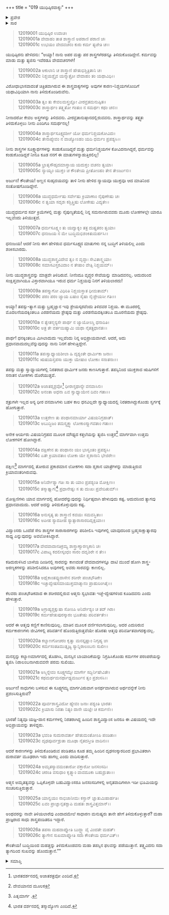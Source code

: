 +++
title = "019 ಯುಧಿಷ್ಠಿರವಾಕ್ಯಃ"
+++

<details><summary>ಪ್ರವೇಶ</summary>


।।   ಓಂ ಓಂ ನಮೋ ನಾರಾಯಣಾಯ।।   ಶ್ರೀ ವೇದವ್ಯಾಸಾಯ ನಮಃ ।।

ಶ್ರೀ ಕೃಷ್ಣದ್ವೈಪಾಯನ ವೇದವ್ಯಾಸ ವಿರಚಿತ  

**ಶ್ರೀ ಮಹಾಭಾರತ**

**ಶಾಂತಿ ಪರ್ವ**

**ರಾಜಧರ್ಮ ಪರ್ವ**

**ಅಧ್ಯಾಯ 19**

</details>

<details><summary>ಸಾರ</summary>

ಯುಧಿಷ್ಠಿರನು ತನ್ನ ಮತವನ್ನು ಯತಾರ್ಥವಾಗಿ ಪ್ರತಿಪಾದಿಸಿದುದು (1-26).


</details>



> 12019001 ಯುಧಿಷ್ಠಿರ ಉವಾಚ।  
12019001a ವೇದಾಹಂ ತಾತ ಶಾಸ್ತ್ರಾಣಿ ಅಪರಾಣಿ ಪರಾಣಿ ಚ।  
12019001c ಉಭಯಂ ವೇದವಚನಂ ಕುರು ಕರ್ಮ ತ್ಯಜೇತಿ ಚ।।

ಯುಧಿಷ್ಠಿರನು ಹೇಳಿದನು: “ಅಯ್ಯಾ! ನಾನು ಅಪರ ಮತ್ತು ಪರ ಶಾಸ್ತ್ರಗಳೆರಡನ್ನೂ ತಿಳಿದುಕೊಂಡಿದ್ದೇನೆ. ಕರ್ಮವನ್ನು ಮಾಡು ಮತ್ತು ತ್ಯಜಿಸು ಇವೆರಡೂ ವೇದವಚನಗಳೇ!

> 12019002a ಆಕುಲಾನಿ ಚ ಶಾಸ್ತ್ರಾಣಿ ಹೇತುಭಿಶ್ಚಿತ್ರಿತಾನಿ ಚ।  
12019002c ನಿಶ್ಚಯಶ್ಚೈವ ಯನ್ಮಾತ್ರೋ ವೇದಾಹಂ ತಂ ಯಥಾವಿಧಿ।।

ವಿರೋಧಾಭಾಸವಾದಂತೆ ಚಿತ್ರಿತವಾಗಿರುವ ಈ ಶಾಸ್ತ್ರವಾಕ್ಯಗಳನ್ನು ಅವುಗಳ ಕಾರಣ-ನಿಶ್ಚಯಗಳೊಂದಿಗೆ ಯಥಾವಿಧಿಯಾಗಿ ನಾನು ತಿಳಿದುಕೊಂಡಿರುವೆನು.

> 12019003a ತ್ವಂ ತು ಕೇವಲಮಸ್ತ್ರಜ್ಞೋ ವೀರವ್ರತಮನುಷ್ಠಿತಃ।  
12019003c ಶಾಸ್ತ್ರಾರ್ಥಂ ತತ್ತ್ವತೋ ಗಂತುಂ ನ ಸಮರ್ಥಃ ಕಥಂ ಚನ।।

ನೀನಾದರೋ ಕೇವಲ ಅಸ್ತ್ರಗಳನ್ನು ತಿಳಿದವನು. ವೀರವ್ರತಾನುಷ್ಠಾನದಲ್ಲಿರುವವನು. ಶಾಸ್ತ್ರಾರ್ಥವನ್ನು ತತ್ತ್ವತಃ ತಿಳಿದುಕೊಳ್ಳಲು ನೀನು ಎಂದಿಗೂ ಸಮರ್ಥನಲ್ಲ!

> 12019004a ಶಾಸ್ತ್ರಾರ್ಥಸೂಕ್ಷ್ಮದರ್ಶೀ ಯೋ ಧರ್ಮನಿಶ್ಚಯಕೋವಿದಃ।  
12019004c ತೇನಾಪ್ಯೇವಂ ನ ವಾಚ್ಯೋಽಹಂ ಯದಿ ಧರ್ಮಂ ಪ್ರಪಶ್ಯಸಿ।।

ನೀನು ಶಾಸ್ತ್ರಗಳ ಸೂಕ್ಷ್ಮಾರ್ಥಗಳನ್ನು ಕಂಡುಕೊಂಡಿದ್ದರೆ ಮತ್ತು ಧರ್ಮನಿಶ್ಚಯಗಳ ಕೋವಿದನಾಗಿದ್ದರೆ, ಧರ್ಮವನ್ನು ಕಂಡುಕೊಂಡಿದ್ದರೆ ನೀನೂ ಕೂಡ ನನಗೆ ಈ ಮಾತುಗಳನ್ನಾಡುತ್ತಿರಲಿಲ್ಲ!

> 12019005a ಭ್ರಾತೃಸೌಹೃದಮಾಸ್ಥಾಯ ಯದುಕ್ತಂ ವಚನಂ ತ್ವಯಾ।  
12019005c ನ್ಯಾಯ್ಯಂ ಯುಕ್ತಂ ಚ ಕೌಂತೇಯ ಪ್ರೀತೋಽಹಂ ತೇನ ತೇಽರ್ಜುನ।।

ಅರ್ಜುನ! ಕೌಂತೇಯ! ಅಣ್ಣನ ಸುಹೃದಯವನ್ನು ತಾಳಿ ನೀನು ಹೇಳಿದ ನ್ಯಾಯವೂ ಯುಕ್ತವೂ ಆದ ಮಾತಿನಿಂದ ಸಂತೋಷಗೊಂಡಿದ್ದೇನೆ.

> 12019006a ಯುದ್ಧಧರ್ಮೇಷು ಸರ್ವೇಷು ಕ್ರಿಯಾಣಾಂ ನೈಪುಣೇಷು ಚ।  
12019006c ನ ತ್ವಯಾ ಸದೃಶಃ ಕಶ್ಚಿತ್ತ್ರಿಷು ಲೋಕೇಷು ವಿದ್ಯತೇ।।

ಯುದ್ಧಧರ್ಮದ ಸರ್ವ ಕ್ರಿಯೆಗಳಲ್ಲಿ ಮತ್ತು ನೈಪುಣ್ಯತೆಯಲ್ಲಿ ನಿನ್ನ ಸಮನಾಗಿರುವವರು ಮೂರು ಲೋಕಗಳಲ್ಲೇ ಯಾರೂ ಇಲ್ಲವೆಂದು ತಿಳಿಯುತ್ತದೆ.

> 12019007a ಧರ್ಮಸೂಕ್ಷ್ಮಂ ತು ಯದ್ವಾಕ್ಯಂ ತತ್ರ ದುಷ್ಪ್ರತರಂ ತ್ವಯಾ।  
12019007c ಧನಂಜಯ ನ ಮೇ ಬುದ್ಧಿಮಭಿಶಂಕಿತುಮರ್ಹಸಿ।।

ಧನಂಜಯ! ಆದರೆ ನೀನು ಈಗ ಹೇಳಿರುವ ಧರ್ಮಸೂಕ್ಷ್ಮದ ಮಾತುಗಳು ನನ್ನ ಬುದ್ಧಿಗೆ ತಿಳಿಯಲಿಲ್ಲ ಎಂದು ಶಂಕಿಸಬಾರದು.

> 12019008a ಯುದ್ಧಶಾಸ್ತ್ರವಿದೇವ ತ್ವಂ ನ ವೃದ್ಧಾಃ ಸೇವಿತಾಸ್ತ್ವಯಾ।  
12019008c ಸಮಾಸವಿಸ್ತರವಿದಾಂ ನ ತೇಷಾಂ ವೇತ್ಸಿ ನಿಶ್ಚಯಮ್।।

ನೀನು ಯುದ್ಧಶಾಸ್ತ್ರವನ್ನು ಮಾತ್ರವೇ ತಿಳಿದಿರುವೆ. ನೀನೆಂದೂ ವೃದ್ಧರ ಸೇವೆಯನ್ನು ಮಾಡಿದವನಲ್ಲ. ಆದುದರಿಂದ ಸಂಕ್ಷಿಪ್ತವಾಗಿಯೂ ವಿಸ್ತಾರವಾಗಿಯೂ ಇರುವ ಧರ್ಮ ನಿಶ್ಚಯವು ನಿನಗೆ ತಿಳಿಯಲಾರದು!

> 12019009a ತಪಸ್ತ್ಯಾಗೋ ವಿಧಿರಿತಿ ನಿಶ್ಚಯಸ್ತಾತ ಧೀಮತಾಮ್।  
12019009c ಪರಂ ಪರಂ ಜ್ಯಾಯ ಏಷಾಂ ಸೈಷಾ ನೈಃಶ್ರೇಯಸೀ ಗತಿಃ।।

ಅಯ್ಯಾ! ತಪಸ್ಸು-ತ್ಯಾಗ ಮತ್ತು ಬ್ರಹ್ಮಜ್ಞಾನ ಇವು ಶ್ರೇಯಸ್ಕರವೆಂದು ತಿಳಿದವರ ನಿಶ್ಚಯ. ಈ ಮೂರರಲ್ಲಿ ಮೊದಲನೆಯದಕ್ಕಿಂತಲೂ ಎರಡನೆಯದು ಶ್ರೇಷ್ಠವು ಮತ್ತು ಎರಡನೆಯದಕ್ಕಿಂತಲೂ ಮೂರನೆಯದು ಶ್ರೇಷ್ಠವು.

> 12019010a ನ ತ್ವೇತನ್ಮನ್ಯಸೇ ಪಾರ್ಥ ನ ಜ್ಯಾಯೋಽಸ್ತಿ ಧನಾದಿತಿ।  
12019010c ಅತ್ರ ತೇ ವರ್ತಯಿಷ್ಯಾಮಿ ಯಥಾ ನೈತತ್ಪ್ರಧಾನತಃ।।

ಪಾರ್ಥ! ಧನಕ್ಕಿಂತಲೂ ಮಿಗಿಲಾದುದು ಇಲ್ಲವೆಂದು ನಿನ್ನ ಅಭಿಪ್ರಾಯವಾಗಿದೆ. ಆದರೆ, ಅದು ಪ್ರಧಾನವಾದುದಲ್ಲವೆನ್ನುವುದನ್ನು ನಾನು ನಿನಗೆ ಹೇಳುತ್ತಿದ್ದೇನೆ.

> 12019011a ತಪಃಸ್ವಾಧ್ಯಾಯಶೀಲಾ ಹಿ ದೃಶ್ಯಂತೇ ಧಾರ್ಮಿಕಾ ಜನಾಃ।  
12019011c ಋಷಯಸ್ತಪಸಾ ಯುಕ್ತಾ ಯೇಷಾಂ ಲೋಕಾಃ ಸನಾತನಾಃ।।

ತಪಸ್ಸು ಮತ್ತು ಸ್ವಾಧ್ಯಾಯಗಳಲ್ಲಿ ನಿರತರಾದ ಧಾರ್ಮಿಕ ಜನರು ಕಾಣಸಿಗುತ್ತಾರೆ. ತಪಸ್ಸಿನಿಂದ ಯುಕ್ತರಾದ ಋಷಿಗಳಿಗೆ ಸನಾತನ ಲೋಕಗಳು ದೊರೆಯುತ್ತವೆ.

> 12019012a ಅಜಾತಶ್ಮಶ್ರವೋ[^1] ಧೀರಾಸ್ತಥಾನ್ಯೇ ವನವಾಸಿನಃ।  
12019012c ಅನಂತಾ ಅಧನಾ ಏವ ಸ್ವಾಧ್ಯಾಯೇನ ದಿವಂ ಗತಾಃ।।

ಶತ್ರುಗಳೇ ಇಲ್ಲದ ಅನ್ಯ ಧೀರ ವನವಾಸಿಗಳು ಬಹಳ ಕಾಲ ಧನವಿಲ್ಲದೇ ಸ್ವಾಧ್ಯಾಯದಲ್ಲಿ ನಿರತರಾಗಿದ್ದುಕೊಂಡು ಸ್ವರ್ಗಕ್ಕೆ ಹೋಗುತ್ತಾರೆ.

> 12019013a ಉತ್ತರೇಣ ತು ಪಂಥಾನಮಾರ್ಯಾ ವಿಷಯನಿಗ್ರಹಾತ್।  
12019013c ಅಬುದ್ಧಿಜಂ ತಮಸ್ತ್ಯಕ್ತ್ವಾ ಲೋಕಾಂಸ್ತ್ಯಾಗವತಾಂ ಗತಾಃ।।

ಅನೇಕ ಆರ್ಯರು ವಿಷಯನಿಗ್ರಹದ ಮೂಲಕ ಮೌಢ್ಯದ ಕತ್ತಲೆಯನ್ನು ತ್ಯಜಿಸಿ ಉತ್ತರ[^2] ಮಾರ್ಗವಾಗಿ ಉತ್ತಮ ಲೋಕಗಳಿಗೆ ಹೋಗಿದ್ದಾರೆ.

> 12019014a ದಕ್ಷಿಣೇನ ತು ಪಂಥಾನಂ ಯಂ ಭಾಸ್ವಂತಂ ಪ್ರಪಶ್ಯಸಿ।  
12019014c ಏತೇ ಕ್ರಿಯಾವತಾಂ ಲೋಕಾ ಯೇ ಶ್ಮಶಾನಾನಿ ಭೇಜಿರೇ।।

ದಕ್ಷಿಣ[^3] ಮಾರ್ಗದಲ್ಲಿ ತೋರುವ ಪ್ರಕಾಶಮಾನ ಲೋಕಗಳು ಸದಾ ಶ್ಮಶಾನ ಯಾತ್ರೆಗಳನ್ನು ಮಾಡುತ್ತಿರುವ ಕ್ರಿಯಾವಂತರಿಗಿರುವವು.

> 12019015a ಅನಿರ್ದೇಶ್ಯಾ ಗತಿಃ ಸಾ ತು ಯಾಂ ಪ್ರಪಶ್ಯಂತಿ ಮೋಕ್ಷಿಣಃ।  
12019015c ತಸ್ಮಾತ್ತ್ಯಾಗಃ[^4] ಪ್ರಧಾನೇಷ್ಟಃ ಸ ತು ದುಃಖಃ ಪ್ರವೇದಿತುಮ್।।

ಮೋಕ್ಷಿಣಿಗಳು ಯಾವ ಮಾರ್ಗದಲ್ಲಿ ಹೋದರೆನ್ನುವುದನ್ನು ನಿರ್ಧಿಷ್ಠವಾಗಿ ಹೇಳುವುದು ಕಷ್ಟ. ಆದುದರಿಂದ ತ್ಯಾಗವು ಪ್ರಧಾನವಾದುದು. ಆದರೆ ಅದನ್ನು ತಿಳಿದುಕೊಳ್ಳುವುದು ಕಷ್ಟ.

> 12019016a ಅನುಸೃತ್ಯ ತು ಶಾಸ್ತ್ರಾಣಿ ಕವಯಃ ಸಮವಸ್ಥಿತಾಃ।  
12019016c ಅಪೀಹ ಸ್ಯಾದಪೀಹ ಸ್ಯಾತ್ಸಾರಾಸಾರದಿದೃಕ್ಷಯಾ।।

ವಿದ್ವಾಂಸರು ಒಂದೆಡೆ ಸೇರಿ ಶಾಸ್ತ್ರಗಳ ಸಾರಾಸಾರಗಳನ್ನು ಪರಿಶೀಲಿಸಿ ಇವುಗಳಲ್ಲಿ ಯಾವುದರಿಂದ ಬ್ರಹ್ಮಸಾಕ್ಷಾತ್ಕಾರವು ಸಾಧ್ಯ ಎನ್ನುವುದನ್ನು ಅವಲೋಕಿಸಿದ್ದಾರೆ.

> 12019017a ವೇದವಾದಾನತಿಕ್ರಮ್ಯ ಶಾಸ್ತ್ರಾಣ್ಯಾರಣ್ಯಕಾನಿ ಚ।  
12019017c ವಿಪಾಟ್ಯ ಕದಲೀಸ್ಕಂಧಂ ಸಾರಂ ದದೃಶಿರೇ ನ ತೇ।।

ಕಡಿದುರುಳಿಸಿದ ಬಾಳೆಯ ದಿಂಡಿನಲ್ಲಿ ಸಾರವನ್ನು ಕಾಣದಂತೆ ವೇದವಾದಗಳನ್ನೂ ದಾಟಿ ಮುಂದೆ ಹೋಗಿ ಶಾಸ್ತ್ರ-ಅರಣ್ಯಕಗಳನ್ನು ಪರಿಶೀಲಿಸಿದರೂ ಅವುಗಳಲ್ಲಿ ಅವರು ಸಾರವನ್ನು ಕಾಣಲಿಲ್ಲ.

> 12019018a ಅಥೈಕಾಂತವ್ಯುದಾಸೇನ ಶರೀರೇ ಪಂಚಭೌತಿಕೇ।  
12019018c ಇಚ್ಚಾದ್ವೇಷಸಮಾಯುಕ್ತಮಾತ್ಮಾನಂ ಪ್ರಾಹುರಿಂಗಿತೈಃ।।

ಕೆಲವರು ಪಂಚಭೌತಿಕವಾದ ಈ ಶರೀರದಲ್ಲಿರುವ ಆತ್ಮನು ಸ್ವಭಾವತಃ ಇಚ್ಛೆ-ದ್ವೇಷಗಳಿಂದ ಕೂಡಿದವನು ಎಂದು ಹೇಳುತ್ತಾರೆ.

> 12019019a ಅಗ್ರಾಹ್ಯಶ್ಚಕ್ಷುಷಾ ಸೋಽಪಿ ಅನಿರ್ದೇಶ್ಯಂ ಚ ತದ್ ಗಿರಾ।  
12019019c ಕರ್ಮಹೇತುಪುರಸ್ಕಾರಂ ಭೂತೇಷು ಪರಿವರ್ತತೇ।।

ಆದರೆ ಈ ಆತ್ಮವು ಕಣ್ಣಿಗೆ ಕಾಣಿಸುವುದಿಲ್ಲ. ಮಾತಿನ ಮೂಲಕ ವರ್ಣಿಸಲಾಗುವುದಿಲ್ಲ. ಅದರ ಎದುರಿರುವ ಕರ್ಮಕಾರಣಗಳು ಜೀವಿಗಳಲ್ಲಿ ಪರಿವರ್ತನೆ ಹೊಂದುತ್ತಿರುತ್ತವೆಯೇ ಹೊರತು ಆತ್ಮವು ಪರಿವರ್ತಿತವಾಗದಕ್ಕುದಲ್ಲ.

> 12019020a ಕಲ್ಯಾಣಗೋಚರಂ ಕೃತ್ವಾ ಮನಸ್ತೃಷ್ಣಾಂ ನಿಗೃಹ್ಯ ಚ।  
12019020c ಕರ್ಮಸಂತತಿಮುತ್ಸೃಜ್ಯ ಸ್ಯಾನ್ನಿರಾಲಂಬನಃ ಸುಖೀ।।

ಮನಸ್ಸನ್ನು ಕಲ್ಯಾಣಮಾರ್ಗದಲ್ಲಿ ತೊಡಗಿಸಿ, ಮನಸ್ಸಿನ ಬಾಯಾರಿಕೆಯನ್ನು ನಿಗ್ರಹಿಸಿಕೊಂಡು ಕರ್ಮಗಳ ಪರಂಪರೆಯನ್ನು ತ್ಯಜಿಸಿ ನಿರಾಲಂಬನಾಗಿರುವವನೇ ಪರಮ ಸುಖಿಯು.

> 12019021a ಅಸ್ಮಿನ್ನೇವಂ ಸೂಕ್ಷ್ಮಗಮ್ಯೇ ಮಾರ್ಗೇ ಸದ್ಭಿರ್ನಿಷೇವಿತೇ।  
12019021c ಕಥಮರ್ಥಮನರ್ಥಾಢ್ಯಮರ್ಜುನ ತ್ವಂ ಪ್ರಶಂಸಸಿ।।

ಅರ್ಜುನ! ಸಾಧುಗಳು ಬಳಸುವ ಈ ಸೂಕ್ಷ್ಮಗಮ್ಯ ಮಾರ್ಗವಿರುವಾಗ ಅನರ್ಥವಾಗಿರುವ ಅರ್ಥವನ್ನೇಕೆ ನೀನು ಪ್ರಶಂಸಿಸುತ್ತಿರುವೆ?

> 12019022a ಪೂರ್ವಶಾಸ್ತ್ರವಿದೋ ಹ್ಯೇವಂ ಜನಾಃ ಪಶ್ಯಂತಿ ಭಾರತ।  
12019022c ಕ್ರಿಯಾಸು ನಿರತಾ ನಿತ್ಯಂ ದಾನೇ ಯಜ್ಞೇ ಚ ಕರ್ಮಣಿ।।

ಭಾರತ! ನಿತ್ಯವೂ ಯಜ್ಞ-ದಾನ ಕರ್ಮಗಳಲ್ಲಿ ನಿರತರಾಗಿದ್ದ ಹಿಂದಿನ ಶಾಸ್ತ್ರವಿದ್ವಾಂಸ ಜನರೂ ಈ ವಿಷಯದಲ್ಲಿ ಇದೇ ಅಭಿಪ್ರಾಯವನ್ನು ತಾಳಿದ್ದರು.

> 12019023a ಭವಂತಿ ಸುದುರಾವರ್ತಾ ಹೇತುಮಂತೋಽಪಿ ಪಂಡಿತಾಃ।  
12019023c ದೃಢಪೂರ್ವಶ್ರುತಾ ಮೂಢಾ ನೈತದಸ್ತೀತಿ ವಾದಿನಃ।।

ಆದರೆ ಕಾರಣಗಳನ್ನು ತಿಳಿದುಕೊಂಡಿರುವ ಪಂಡಿತರೂ ಕೂಡ ತಮ್ಮ ಹಿಂದಿನ ದೃಢಸಂಸ್ಕಾರದಿಂದ ಪ್ರಭಾವಿತರಾಗಿ ದುರಾವರ್ತ ಮೂಢರಾಗಿ ಇದು ಹಾಗಲ್ಲ ಎಂದು ವಾದಿಸುತ್ತಾರೆ.

> 12019024a ಅಮೃತಸ್ಯಾವಮಂತಾರೋ ವಕ್ತಾರೋ ಜನಸಂಸದಿ।  
12019024c ಚರಂತಿ ವಸುಧಾಂ ಕೃತ್ಸ್ನಾಂ ವಾವದೂಕಾ ಬಹುಶ್ರುತಾಃ।।

ಆತ್ಮನ ಅಮೃತತ್ವವನ್ನು ಒಪ್ಪಿಕೊಳ್ಳದೇ ಬಹುವಿದ್ವಾಂಸರೂ ಜನಸಂಸದಿಗಳಲ್ಲಿ ಅನೃತವಾದಿಗಳಾಗಿ ಇಡೀ ಭೂಮಿಯನ್ನು ಸಂಚರಿಸುತ್ತಿರುತ್ತಾರೆ.

> 12019025a ಯಾನ್ವಯಂ ನಾಭಿಜಾನೀಮಃ ಕಸ್ತಾನ್ ಜ್ಞಾತುಮಿಹಾರ್ಹತಿ।  
12019025c ಏವಂ ಪ್ರಾಜ್ಞಾನ್ಸತಶ್ಚಾಪಿ ಮಹತಃ ಶಾಸ್ತ್ರವಿತ್ತಮಾನ್।।

ಅಂಥವರನ್ನು ನಾವೇ ತಿಳಿಯಲಾರೆವು ಎಂದಾದಮೇಲೆ ಸಾಧಾರಣ ಮನುಷ್ಯರು ತಾನೇ ಹೇಗೆ ತಿಳಿದುಕೊಳ್ಳುತ್ತಾರೆ? ಮಹಾ ಪ್ರಾಜ್ಞರಾದ ಸಾಧು ಶಾಸ್ತ್ರಪಂಡಿತರೂ ಇದ್ದಾರೆ.

> 12019026a ತಪಸಾ ಮಹದಾಪ್ನೋತಿ ಬುದ್ಧ್ಯಾ ವೈ ವಿಂದತೇ ಮಹತ್।  
12019026c ತ್ಯಾಗೇನ ಸುಖಮಾಪ್ನೋತಿ ಸದಾ ಕೌಂತೇಯ ಧರ್ಮವಿತ್।।

ಕೌಂತೇಯ! ಬುದ್ಧಿಯಿಂದ ಮಹತ್ತನ್ನು ತಿಳಿದುಕೊಂಡವನು ಮಹಾ ತಪಸ್ಸಿನ ಫಲವನ್ನು ಪಡೆಯುತ್ತಾನೆ. ತತ್ತ್ವವಿದನು ಸದಾ ತ್ಯಾಗದಿಂದ ಸುಖವನ್ನು ಹೊಂದುತ್ತಾನೆ.””


<details><summary>ಸಮಾಪ್ತಿ</summary>

ಇತಿ ಶ್ರೀ ಮಹಾಭಾರತೇ ಶಾಂತಿಪರ್ವಣಿ ರಾಜಧರ್ಮಪರ್ವಣಿ ಯುಧಿಷ್ಠಿರವಾಕ್ಯೇ ಏಕೋನವಿಂಶೋಽಧ್ಯಾಯಃ।।  
ಇದು ಶ್ರೀ ಮಹಾಭಾರತ ಶಾಂತಿಪರ್ವದ ರಾಜಧರ್ಮಪರ್ವದಲ್ಲಿ ಯುಧಿಷ್ಠಿರವಾಕ್ಯ ಎನ್ನುವ ಹತ್ತೊಂಭತ್ತನೇ ಅಧ್ಯಾಯವು.


</details>

[^1]: ಭಾರತದರ್ಶನದಲ್ಲಿ ಅಜಾತಶತ್ರವೋ ಎಂದಿದೆ.

[^2]: ದೇವಯಾನದ ಮೂಲಕ

[^3]: ಪಿತೃಮಾರ್ಗ . 

[^4]: ಭಾರತ ದರ್ಶನದಲ್ಲಿ ತಸ್ಮಾದ್ಯೋಗಃ ಎಂದಿದೆ.

